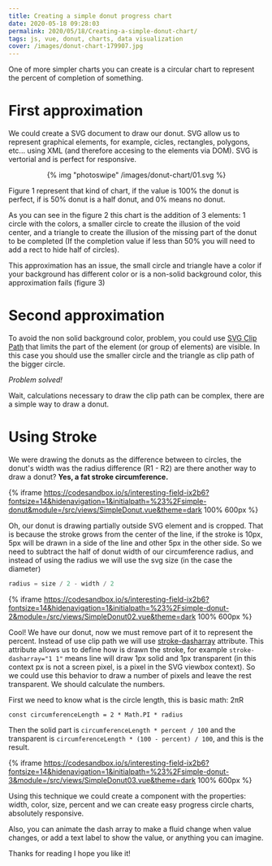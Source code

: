 ```yaml
---
title: Creating a simple donut progress chart
date: 2020-05-18 09:28:03
permalink: 2020/05/18/Creating-a-simple-donut-chart/
tags: js, vue, donut, charts, data visualization
cover: /images/donut-chart-179907.jpg
---
```


One of more simpler charts you can create is a circular chart to represent the percent of completion of something.

# First approximation

We could create a SVG document to draw our donut. SVG allow us to represent graphical elements, for example, cicles, rectangles, polygons, etc... using XML (and therefore accesing to the elements via DOM). SVG is vertorial and is perfect for responsive.

<p align="center">
{% img "photoswipe" /images/donut-chart/01.svg %}
</p>

Figure 1 represent that kind of chart, if the value is 100% the donut is perfect, if is 50% donut is a half donut, and 0% means no donut.

As you can see in the figure 2 this chart is the addition of 3 elements: 1 circle with the colors, a smaller circle to create the illusion of the void center, and a triangle to create the illusion of the missing part of the donut to be completed (If the completion value if less than 50% you will need to add a rect to hide half of circles).

This approximation has an issue, the small circle and triangle have a color if your background has different color or is a non-solid background color, this approximation fails (figure 3)

# Second approximation

To avoid the non solid background color, problem, you could use [SVG Clip Path](https://developer.mozilla.org/en-US/docs/Web/SVG/Element/clipPath) that limits the part of the element (or group of elements) are visible. In this case you should use the smaller circle and the triangle as clip path of the bigger circle.

*Problem solved!*

Wait, calculations necessary to draw the clip path can be complex, there are a simple way to draw a donut.

# Using Stroke

We were drawing the donuts as the difference between to circles, the donut's width was the radius difference (R1 - R2) are there another way to draw a donut? **Yes, a fat stroke circumference.**

{% iframe https://codesandbox.io/s/interesting-field-ix2b6?fontsize=14&hidenavigation=1&initialpath=%23%2Fsimple-donut&module=/src/views/SimpleDonut.vue&theme=dark 100% 600px %}


Oh, our donut is drawing partially outside SVG element and is cropped. That is because the stroke grows from the center of the line, if the stroke is 10px, 5px will be drawn in a side of the line and other 5px in the other side. So we need to subtract the half of donut width of our circumference radius, and instead of using the radius we will use the svg size (in the case the diameter)
```js
radius = size / 2 - width / 2
```

{% iframe https://codesandbox.io/s/interesting-field-ix2b6?fontsize=14&hidenavigation=1&initialpath=%23%2Fsimple-donut-2&module=/src/views/SimpleDonut02.vue&theme=dark 100% 600px %}


Cool! We have our donut, now we must remove part of it to represent the percent. Instead of use clip path we will use [stroke-dasharray](https://developer.mozilla.org/en-US/docs/Web/SVG/Attribute/stroke-dasharray) attribute. This attribute allows us to define how is drawn the stroke, for example `stroke-dasharray="1 1"` means line will draw 1px solid and 1px transparent (in this context px is not a screen pixel, is a pixel in the SVG viewbox context). So we could use this behavior to draw a number of pixels and leave the rest transparent. We should calculate the numbers.

First we need to know what is the circle length, this is basic math: 2πR

```
const circumferenceLength = 2 * Math.PI * radius
```

Then the solid part is `circumferenceLength * percent / 100` and the transparent is `circumferenceLength * (100 - percent) / 100`, and this is the result.


{% iframe https://codesandbox.io/s/interesting-field-ix2b6?fontsize=14&hidenavigation=1&initialpath=%23%2Fsimple-donut-3&module=/src/views/SimpleDonut03.vue&theme=dark 100% 600px %}

Using this technique we could create a component with the properties: width, color, size, percent and we can create easy progress circle charts, absolutely responsive.

Also, you can animate the dash array to make a fluid change when value changes, or add a text label to show the value, or anything you can imagine.

Thanks for reading I hope you like it!

